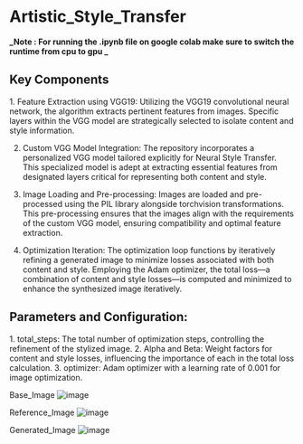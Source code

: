# Artistic_Style_Transfer

**_Note : For running the .ipynb file on google colab make sure to switch the runtime from cpu to gpu
_**

<h2>Key Components</h2>
1. Feature Extraction using VGG19:
Utilizing the VGG19 convolutional neural network, the algorithm extracts pertinent features from images. Specific layers within the VGG model are strategically selected to isolate content and style information.

2. Custom VGG Model Integration:
The repository incorporates a personalized VGG model tailored explicitly for Neural Style Transfer. This specialized model is adept at extracting essential features from designated layers critical for representing both content and style.

3. Image Loading and Pre-processing:
Images are loaded and pre-processed using the PIL library alongside torchvision transformations. This pre-processing ensures that the images align with the requirements of the custom VGG model, ensuring compatibility and optimal feature extraction.

4. Optimization Iteration:
The optimization loop functions by iteratively refining a generated image to minimize losses associated with both content and style. Employing the Adam optimizer, the total loss—a combination of content and style losses—is computed and minimized to enhance the synthesized image iteratively.

<h2>Parameters and Configuration:</h2>
1. total_steps: The total number of optimization steps, controlling the refinement of the stylized image.
2. Alpha and Beta: Weight factors for content and style losses, influencing the importance of each in the total loss calculation.
3. optimizer: Adam optimizer with a learning rate of 0.001 for image optimization.

Base_Image
![image](https://github.com/Nikund9/Artistic_Style_Transfer/assets/85832578/b60d8ff9-4620-4f06-b2e2-80dcde67ae01)

Reference_Image
![image](https://github.com/Nikund9/Artistic_Style_Transfer/assets/85832578/01795cf9-8d5f-4f5d-bae6-7257bf09c323)

Generated_Image
![image](https://github.com/Nikund9/Artistic_Style_Transfer/assets/85832578/339e2369-2bed-4f59-a040-1c824eb28e02)

